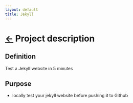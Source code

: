 ```yaml
---
layout: default
title: Jekyll
---
```



[//]: #(Reference)
[readme_home]:   ../README

# [&larr;][readme_home] Project description
## Definition
Test a Jekyll website in 5 minutes

## Purpose
- locally test your jekyll website before pushing it to Github

